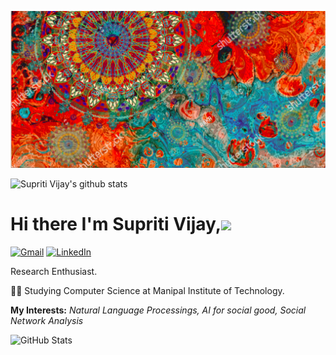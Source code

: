 
![](./Images/Header.png)

![Supriti Vijay's github stats](https://github-readme-stats.vercel.app/api?username=SupritiVijay&count_private=true&show_icons=true&theme=dracula&include_all_commits=true)

# Hi there I'm Supriti Vijay,<img src="https://raw.githubusercontent.com/MartinHeinz/MartinHeinz/master/wave.gif" width="30px">






[![Gmail](https://img.shields.io/badge/-GMAIL-D14836?style=for-the-badge&logo=gmail&logoColor=white)](mailto:supriti.vijay@gmail.com)
[![LinkedIn](https://img.shields.io/badge/LinkedIn-0077B5?style=for-the-badge&logo=linkedin&logoColor=white)](https://www.linkedin.com/in/supriti-vijay/)


   Research Enthusiast.
 
👨‍🎓 Studying Computer Science at Manipal Institute of Technology.


**My Interests:**  *Natural Language Processings, AI for social good, Social Network Analysis*


![GitHub Stats](https://github-readme-stats.vercel.app/api/top-langs/?username=SupritiVijay&layout=compact&theme=dracula)

